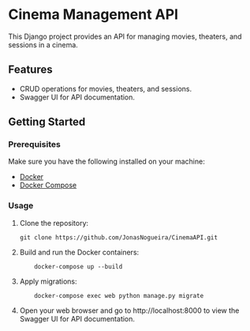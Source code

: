 # Cinema Management API

This Django project provides an API for managing movies, theaters, and sessions in a cinema.

## Features

- CRUD operations for movies, theaters, and sessions.
- Swagger UI for API documentation.

## Getting Started

### Prerequisites

Make sure you have the following installed on your machine:

- [Docker](https://www.docker.com/get-started)
- [Docker Compose](https://docs.docker.com/compose/install/)

### Usage

1. Clone the repository:

   ```
   git clone https://github.com/JonasNogueira/CinemaAPI.git

2. Build and run the Docker containers:
    ``` 
        docker-compose up --build

3. Apply migrations:
    ```
        docker-compose exec web python manage.py migrate

4. Open your web browser and go to http://localhost:8000 to view the Swagger UI for API documentation.

